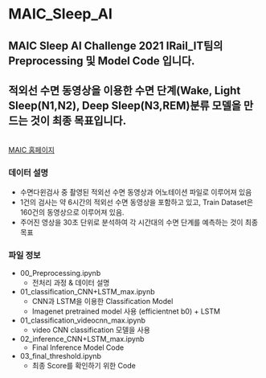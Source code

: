 # MAIC_Sleep_AI

## MAIC Sleep AI Challenge 2021 IRail_IT팀의 Preprocessing 및 Model Code 입니다.
## 적외선 수면 동영상을 이용한 수면 단계(Wake, Light Sleep(N1,N2), Deep Sleep(N3,REM)분류 모델을 만드는 것이 최종 목표입니다.
<br>[MAIC 홈페이지](https://maic.or.kr/ "MAIC 홈페이지 주소")</br>

### 데이터 설명
- 수면다윈검사 중 촬영된 적외선 수면 동영상과 어노테이션 파일로 이루어져 있음
- 1건의 검사는 약 6시간의 적외선 수면 동영상을 포함하고 있고, Train Dataset은 160건의 동영상으로 이루어져 있음.
- 주어진 영상을 30초 단위로 분석하여 각 시간대의 수면 단계를 예측하는 것이 최종 목표


### 파일 정보
- 00_Preprocessing.ipynb
  - 전처리 과정 & 데이터 설명
- 01_classification_CNN+LSTM_max.ipynb
  - CNN과 LSTM을 이용한 Classification Model
  - Imagenet pretrained model 사용 (efficientnet b0) + LSTM
- 01_classification_videocnn_max.ipynb
  - video CNN classification 모델을 사용
- 02_inference_CNN+LSTM_max.ipynb
  - Final Inference Model Code
- 03_final_threshold.ipynb
  - 최종 Score를 확인하기 위한 Code
